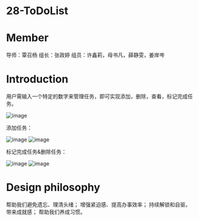 # 28-ToDoList

# Member
导师：覃召杨
组长：张政婷
组员：许鑫莉，母书凡，薛静雯，姜岸岑

# Introduction
用户需输入一个特定的数字来管理任务，即可实现添加，删除，查看，标记完成任务。

![image](https://github.com/Bistu-OSSDT-2023/28-ToDoList/assets/138202658/4bdc63bc-6a49-4e22-a7e9-f86130c0b587)

添加任务：

![image](https://github.com/Bistu-OSSDT-2023/28-ToDoList/assets/138202658/8fbf7be3-7cc5-44d9-8dd8-3b40cf056f59)
![image](https://github.com/Bistu-OSSDT-2023/28-ToDoList/assets/138202658/2d1bef46-5ca8-4109-9989-9564ce68f9ed)

标记完成任务&删除任务：

![image](https://github.com/Bistu-OSSDT-2023/28-ToDoList/assets/138202658/592a7227-31f9-4b27-bfa7-26bc14bc2f07)
![image](https://github.com/Bistu-OSSDT-2023/28-ToDoList/assets/138202658/acb426e1-2936-4ea0-94c9-45893388218d)

# Design philosophy
帮助我们避免遗忘、理清头绪；
增强紧迫感、提高办事效率；
持续解锁和自驱，带来成就感；
帮助我们养成习惯。

